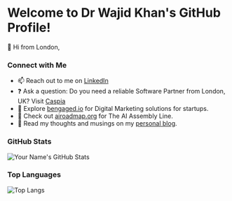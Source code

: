 # Welcome to Dr Wajid Khan's GitHub Profile!

👋 Hi from London,

### Connect with Me

- 📫 Reach out to me on [LinkedIn](https://www.linkedin.com/in/yourlinkedinprofile/)
- ❓ Ask a question: Do you need a reliable Software Partner from London, UK? Visit [Caspia](https://caspia.co.uk)
- 💼 Explore [bengaged.io](https://bengaged.io) for Digital Marketing solutions for startups.
- 🤖 Check out [airoadmap.org](https://airoadmap.org) for The AI Assembly Line.
- 📝 Read my thoughts and musings on my [personal blog](https://www.wajidkhan.info/).

### GitHub Stats

![Your Name's GitHub Stats](https://github-readme-stats.vercel.app/api?username=itsmardan&show_icons=true&theme=radical)

### Top Languages

![Top Langs](https://github-readme-stats.vercel.app/api/top-langs/?username=itsmardan&layout=compact)



